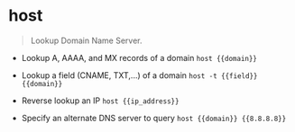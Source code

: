 # host
> Lookup Domain Name Server.

- Lookup A, AAAA, and MX records of a domain
`host {{domain}}`

- Lookup a field (CNAME, TXT,...) of a domain
`host -t {{field}} {{domain}}`

- Reverse lookup an IP
`host {{ip_address}}`

- Specify an alternate DNS server to query
`host {{domain}} {{8.8.8.8}}`
